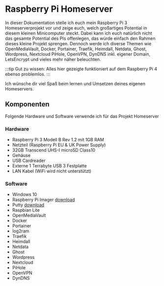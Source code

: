 # Raspberry Pi Homeserver

In dieser Dokumentation stelle ich euch mein Raspberry Pi 3 Homeserverprojekt vor und zeige euch, welch großartiges Potential in diesem kleinen Minicomputer steckt. Dabei kann ich euch natürlich nicht das gesamte Potential des PIs offenlegen, das würde einfach den Rahmen dieses kleine Projekt sprengen. Dennoch werde ich diverse Themen wie OpenMediaVault, Docker, Portainer, Traefik, Heimdall, Netdata, Ghost, Wordpress, Nextcloud PiHole, OpenVPN, DynDNS inkl. eigener Domain, LetsEncrypt und vieles mehr näher beleuchten.

:::tip Gut zu wissen:
Alles hier gezeigte funktioniert auf dem Raspberry Pi 4 ebenso problemlos.
:::

Ich wünsche dir viel Spaß beim lernen und Umsetzen deines eigenen Homeservers.

## Komponenten

Folgende Hardware und Software verwende ich für das Projekt Homeserver

### Hardware

- Raspberry Pi 3 Modell B Rev 1.2 mit 1GB RAM
- Netzteil (Raspberry Pi EU & UK Power Supply)
- 32GB Transcend UHS-I microSD Class10
- Gehäuse
- USB Cardreader
- Externe 1 Terrabyte USB 3 Festplatte
- LAN Kabel (WiFi wird nicht unterstützt)

### Software

- Windows 10
- Raspberry Pi Imager [download](https://www.raspberrypi.org/downloads/)
- Putty [download](https://www.chiark.greenend.org.uk/~sgtatham/putty/latest.html)
- Raspbian Lite
- OpenMediaVault
- Docker
- Portainer
- log2ram
- Traefik
- Heimdall
- Netdata
- Ghost
- Wordpress
- Nextcloud
- PiHole
- OpenVPN
- DynDNS
